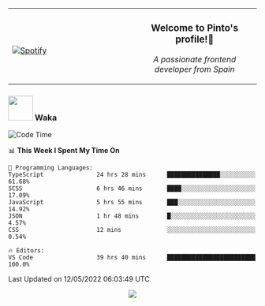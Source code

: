 <table width="100%" align="center"> 
  <tr>
  <td width="50%">
      
&nbsp; <br> [![Spotify](https://novatorem-zeta-rust.vercel.app/api/spotify)](https://open.spotify.com/user/novatorem-zeta-rust)

  </td>
  <td width="50%">
    <h3 align="center">Welcome to Pinto's profile!👋</h3>
    <p align="center"><em>A passionate frontend developer from Spain</em></p>
  </td>
  </table>

### <img src="https://media.giphy.com/media/VgCDAzcKvsR6OM0uWg/giphy.gif" width="50"> Waka

  <!--START_SECTION:waka-->
![Code Time](http://img.shields.io/badge/Code%20Time-349%20hrs%2055%20mins-blue)

📊 **This Week I Spent My Time On** 

```text
💬 Programming Languages: 
TypeScript               24 hrs 28 mins      ███████████████░░░░░░░░░░   61.68% 
SCSS                     6 hrs 46 mins       ████░░░░░░░░░░░░░░░░░░░░░   17.09% 
JavaScript               5 hrs 55 mins       ███░░░░░░░░░░░░░░░░░░░░░░   14.92% 
JSON                     1 hr 48 mins        █░░░░░░░░░░░░░░░░░░░░░░░░   4.57% 
CSS                      12 mins             ░░░░░░░░░░░░░░░░░░░░░░░░░   0.54%

🔥 Editors: 
VS Code                  39 hrs 40 mins      █████████████████████████   100.0%

```


 Last Updated on 12/05/2022 06:03:49 UTC
<!--END_SECTION:waka-->

<div align="center">
<img src="https://github-readme-stats-gilt-tau.vercel.app/api/top-langs/?username=pinto-hub&layout=compact&theme=dracula" />
</div>

